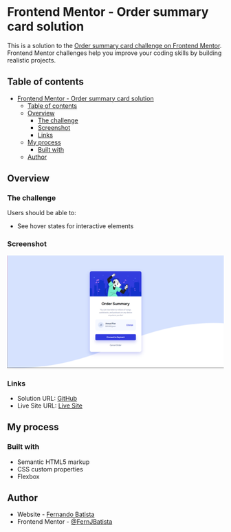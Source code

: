 # Frontend Mentor - Order summary card solution

This is a solution to the [Order summary card challenge on Frontend Mentor](https://www.frontendmentor.io/challenges/order-summary-component-QlPmajDUj). Frontend Mentor challenges help you improve your coding skills by building realistic projects.

## Table of contents

- [Frontend Mentor - Order summary card solution](#frontend-mentor---order-summary-card-solution)
  - [Table of contents](#table-of-contents)
  - [Overview](#overview)
    - [The challenge](#the-challenge)
    - [Screenshot](#screenshot)
    - [Links](#links)
  - [My process](#my-process)
    - [Built with](#built-with)
  - [Author](#author)

## Overview

### The challenge

Users should be able to:

- See hover states for interactive elements

### Screenshot

![Project Screenshot](./images/Screenshot.png)

### Links

- Solution URL: [GitHub](https://github.com/FernJBatista/Order-summary-component)
- Live Site URL: [Live Site](https://fernjbatista.github.io/Order-summary-component/)

## My process

### Built with

- Semantic HTML5 markup
- CSS custom properties
- Flexbox

## Author

- Website - [Fernando Batista](https://www.fernando-batista.webflow.io)
- Frontend Mentor - [@FernJBatista](https://www.frontendmentor.io/profile/FernJBatista)

